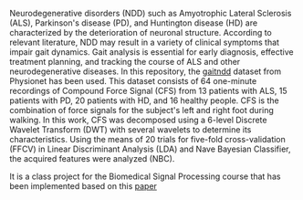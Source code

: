 Neurodegenerative disorders (NDD) such as Amyotrophic Lateral Sclerosis (ALS), Parkinson's disease (PD), and Huntington disease (HD) are characterized by the deterioration of neuronal structure. According to relevant literature, NDD may result in a variety of clinical symptoms that impair gait dynamics. Gait analysis is essential for early diagnosis, effective treatment planning, and tracking the course of ALS and other neurodegenerative diseases. In this repository, the [gaitndd](https://archive.physionet.org/physiobank/database/gaitndd/) dataset from Physionet has been used. This dataset consists of 64 one-minute recordings of Compound Force Signal (CFS) from 13 patients with ALS, 15 patients with PD, 20 patients with HD, and 16 healthy people. CFS is the combination of force signals for the subject's left and right foot during walking. In this work, CFS was decomposed using a 6-level Discrete Wavelet Transform (DWT) with several wavelets to determine its characteristics. Using the means of 20 trials for five-fold cross-validation (FFCV) in Linear Discriminant Analysis (LDA) and Nave Bayesian Classifier, the acquired features were analyzed (NBC).

It is a class project for the Biomedical Signal Processing course that has been implemented based on this [paper](https://www.sciencedirect.com/science/article/abs/pii/S1746809416301173?via%3Dihub)
